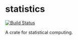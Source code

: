 # statistics

[![Build Status](https://travis-ci.org/al-jshen/statistics.svg?branch=master)](https://travis-ci.org/al-jshen/statistics)

A crate for statistical computing. 
